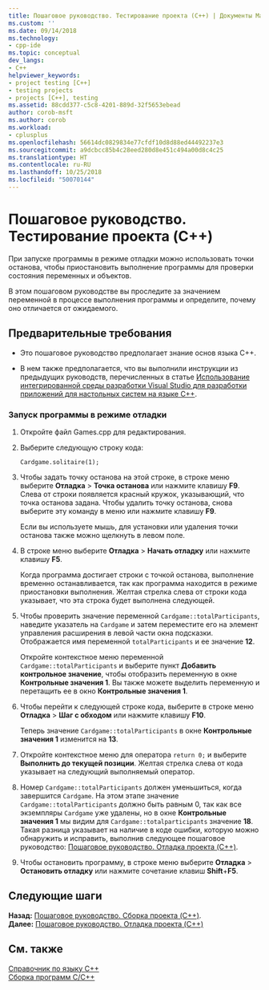 ```yaml
---
title: Пошаговое руководство. Тестирование проекта (C++) | Документы Майкрософт
ms.custom: ''
ms.date: 09/14/2018
ms.technology:
- cpp-ide
ms.topic: conceptual
dev_langs:
- C++
helpviewer_keywords:
- project testing [C++]
- testing projects
- projects [C++], testing
ms.assetid: 88cdd377-c5c8-4201-889d-32f5653ebead
author: corob-msft
ms.author: corob
ms.workload:
- cplusplus
ms.openlocfilehash: 56614dc0829834e77cfdf10d8d88ed44492237e3
ms.sourcegitcommit: a9dcbcc85b4c28eed280d8e451c494a00d8c4c25
ms.translationtype: HT
ms.contentlocale: ru-RU
ms.lasthandoff: 10/25/2018
ms.locfileid: "50070144"
---
```

# <a name="walkthrough-testing-a-project-c"></a>Пошаговое руководство. Тестирование проекта (C++)

При запуске программы в режиме отладки можно использовать точки останова, чтобы приостановить выполнение программы для проверки состояния переменных и объектов.

В этом пошаговом руководстве вы проследите за значением переменной в процессе выполнения программы и определите, почему оно отличается от ожидаемого.

## <a name="prerequisites"></a>Предварительные требования

- Это пошаговое руководство предполагает знание основ языка C++.

- В нем также предполагается, что вы выполнили инструкции из предыдущих руководств, перечисленных в статье [Использование интегрированной среды разработки Visual Studio для разработки приложений для настольных систем на языке C++](../ide/using-the-visual-studio-ide-for-cpp-desktop-development.md).

### <a name="to-run-a-program-in-debug-mode"></a>Запуск программы в режиме отладки

1. Откройте файл Games.cpp для редактирования.

1. Выберите следующую строку кода:

   `Cardgame.solitaire(1);`

1. Чтобы задать точку останова на этой строке, в строке меню выберите **Отладка** > **Точка останова** или нажмите клавишу **F9**. Слева от строки появляется красный кружок, указывающий, что точка останова задана. Чтобы удалить точку останова, снова выберите эту команду в меню или нажмите клавишу **F9**.

   Если вы используете мышь, для установки или удаления точки останова также можно щелкнуть в левом поле.

1. В строке меню выберите **Отладка** > **Начать отладку** или нажмите клавишу **F5**.

   Когда программа достигает строки с точкой останова, выполнение временно останавливается, так как программа находится в режиме приостановки выполнения. Желтая стрелка слева от строки кода указывает, что эта строка будет выполнена следующей.

1. Чтобы проверить значение переменной `Cardgame::totalParticipants`, наведите указатель на `Cardgame` и затем переместите его на элемент управления расширения в левой части окна подсказки. Отображается имя переменной `totalParticipants` и ее значение **12**.

   Откройте контекстное меню переменной `Cardgame::totalParticipants` и выберите пункт **Добавить контрольное значение**, чтобы отобразить переменную в окне **Контрольные значения 1**. Вы также можете выделить переменную и перетащить ее в окно **Контрольные значения 1**.

1. Чтобы перейти к следующей строке кода, выберите в строке меню **Отладка** > **Шаг с обходом** или нажмите клавишу **F10**.

   Теперь значение `Cardgame::totalParticipants` в окне **Контрольные значения 1** изменится на **13**.

1. Откройте контекстное меню для оператора `return 0;` и выберите **Выполнить до текущей позиции**. Желтая стрелка слева от кода указывает на следующий выполняемый оператор.

1. Номер `Cardgame::totalParticipants` должен уменьшиться, когда завершится `Cardgame`. На этом этапе значение `Cardgame::totalParticipants` должно быть равным 0, так как все экземпляры `Cardgame` уже удалены, но в окне **Контрольные значения 1** мы видим для `Cardgame::totalparticipants` значение **18**. Такая разница указывает на наличие в коде ошибки, которую можно обнаружить и исправить, выполнив следующее пошаговое руководство: [Пошаговое руководство. Отладка проекта (C++)](../ide/walkthrough-debugging-a-project-cpp.md).

1. Чтобы остановить программу, в строке меню выберите **Отладка** > **Остановить отладку** или нажмите сочетание клавиш **Shift**+**F5**.

## <a name="next-steps"></a>Следующие шаги

**Назад:** [Пошаговое руководство. Сборка проекта (C++)](../ide/walkthrough-building-a-project-cpp.md).<br/>
**Далее:** [Пошаговое руководство. Отладка проекта (C++)](../ide/walkthrough-debugging-a-project-cpp.md)<br/>

## <a name="see-also"></a>См. также

[Справочник по языку C++](../cpp/cpp-language-reference.md)<br/>
[Сборка программ C/C++](../build/building-c-cpp-programs.md)<br/>

